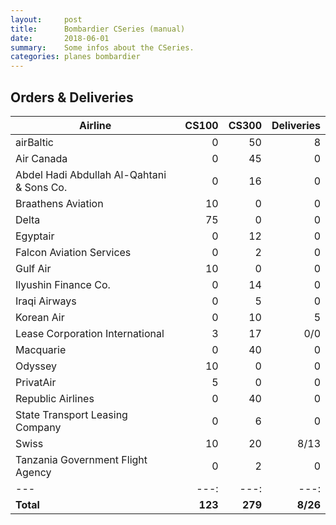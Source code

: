 ```yaml
---
layout:     post
title:      Bombardier CSeries (manual)
date:       2018-06-01
summary:    Some infos about the CSeries.
categories: planes bombardier
---
```


## Orders & Deliveries

Airline | CS100 | CS300 | Deliveries
--- | ---:| ---:| ---:
airBaltic | 0 | 50 | 8
Air Canada | 0 | 45 | 0
Abdel Hadi Abdullah Al-Qahtani & Sons Co. | 0 | 16 | 0
Braathens Aviation | 10 | 0 | 0
Delta | 75 | 0 | 0
Egyptair | 0 | 12 | 0
Falcon Aviation Services | 0 | 2 | 0
Gulf Air | 10 | 0 | 0
Ilyushin Finance Co. | 0 | 14 | 0
Iraqi Airways | 0 | 5 | 0
Korean Air | 0 | 10 | 5
Lease Corporation International | 3 | 17 | 0/0
Macquarie | 0 | 40 | 0
Odyssey | 10 | 0 | 0
PrivatAir | 5 | 0 | 0
Republic Airlines | 0 | 40 | 0
State Transport Leasing Company | 0 | 6 | 0
Swiss | 10 | 20 | 8/13
Tanzania Government Flight Agency | 0 | 2 | 0
--- | ---:| ---:| ---:
**Total** | **123** | **279** | **8/26**
